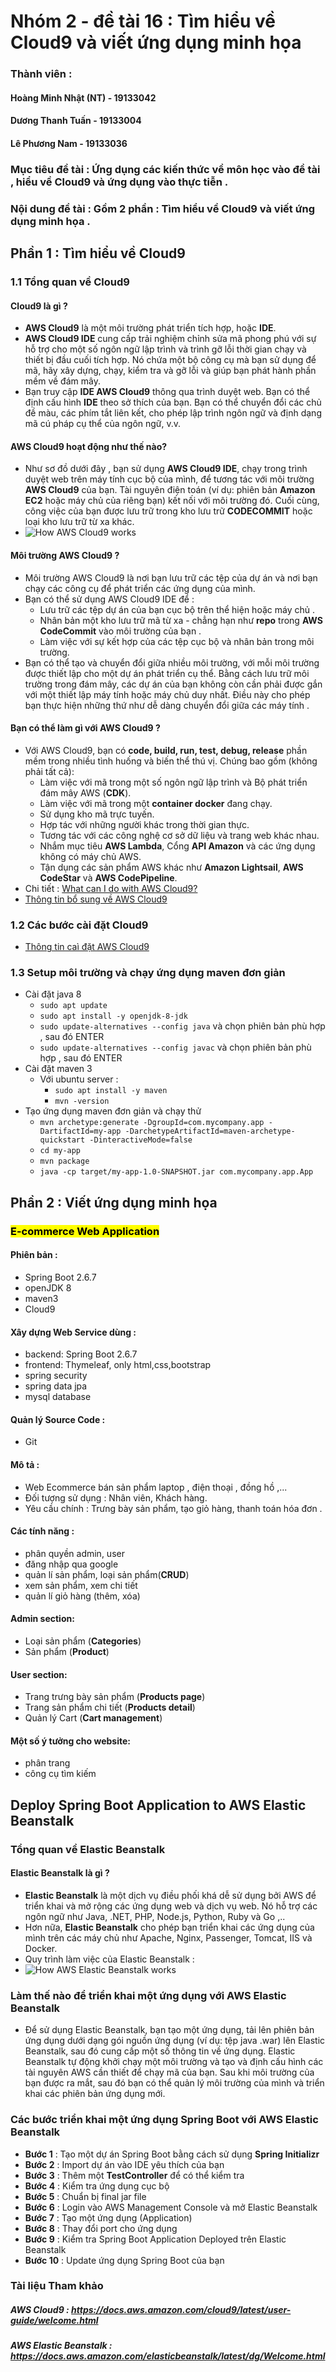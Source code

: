 # **Nhóm 2 - đề tài 16 : Tìm hiểu về Cloud9 và viết ứng dụng minh họa**
### **Thành viên :**
#### **Hoàng Minh Nhật (NT)** - 19133042
#### **Dương Thanh Tuấn** - 19133004
#### **Lê Phương Nam** - 19133036

### **Mục tiêu đề tài** : Ứng dụng các kiến thức về môn học vào đề tài , hiểu về Cloud9 và ứng dụng vào thực tiễn .
### **Nội dung đề tài** : Gồm 2 phần : Tìm hiểu về Cloud9 và viết ứng dụng minh họa .
## **Phần 1** : Tìm hiểu về Cloud9
### **1.1 Tổng quan về Cloud9** 
#### **Cloud9 là gì ?**
-	**AWS Cloud9** là một môi trường phát triển tích hợp, hoặc **IDE**.
-	**AWS Cloud9 IDE** cung cấp trải nghiệm chỉnh sửa mã phong phú với sự hỗ trợ cho một số ngôn ngữ lập trình và trình gỡ lỗi thời gian chạy và thiết bị đầu cuối tích hợp. Nó chứa một bộ công cụ mà bạn sử dụng để mã, hãy xây dựng, chạy, kiểm tra và gỡ lỗi và giúp bạn phát hành phần mềm về đám mây.
-	Bạn truy cập **IDE AWS Cloud9** thông qua trình duyệt web. Bạn có thể định cấu hình **IDE** theo sở thích của bạn. Bạn có thể chuyển đổi các chủ đề màu, các phím tắt liên kết, cho phép lập trình ngôn ngữ và định dạng mã cú pháp cụ thể của ngôn ngữ, v.v.

#### **AWS Cloud9 hoạt động như thế nào?**
-	Như sơ đồ dưới đây , bạn sử dụng **AWS Cloud9 IDE**, chạy trong trình duyệt web trên máy tính cục bộ của mình, để tương tác với môi trường **AWS Cloud9** của bạn. Tài nguyên điện toán (ví dụ: phiên bản **Amazon EC2** hoặc máy chủ của riêng bạn) kết nối với môi trường đó. Cuối cùng, công việc của bạn được lưu trữ trong kho lưu trữ **CODECOMMIT** hoặc loại kho lưu trữ từ xa khác.
-	![How AWS Cloud9 works](https://docs.aws.amazon.com/cloud9/latest/user-guide/images/arch.png)

#### **Môi trường AWS Cloud9 ?**
-	Môi trường AWS Cloud9 là nơi bạn lưu trữ các tệp của dự án và nơi bạn chạy các công cụ để phát triển các ứng dụng của mình.
-	Bạn có thể sử dụng AWS Cloud9 IDE để : 
	+ Lưu trữ các tệp dự án của bạn cục bộ trên thể hiện hoặc máy chủ . 
	+ Nhân bản một kho lưu trữ mã từ xa - chẳng hạn như **repo** trong **AWS CodeCommit** vào môi trường của bạn . 
	+ Làm việc với sự kết hợp của các tệp cục bộ và nhân bản trong môi trường. 
-	Bạn có thể tạo và chuyển đổi giữa nhiều môi trường, với mỗi môi trường được thiết lập cho một dự án phát triển cụ thể. Bằng cách lưu trữ môi trường trong đám mây, các dự án của bạn không còn cần phải được gắn với một thiết lập máy tính hoặc máy chủ duy nhất. Điều này cho phép bạn thực hiện những thứ như dễ dàng chuyển đổi giữa các máy tính .

#### **Bạn có thể làm gì với AWS Cloud9 ?**
-	Với AWS Cloud9, bạn có **code, build, run, test, debug, release** phần mềm trong nhiều tình huống và biến thể thú vị. Chúng bao gồm (không phải tất cả):
	+ Làm việc với mã trong một số ngôn ngữ lập trình và Bộ phát triển đám mây AWS (**CDK**). 
	+ Làm việc với mã trong một **container docker** đang chạy. 
	+ Sử dụng kho mã trực tuyến. 
	+ Hợp tác với những người khác trong thời gian thực. 
	+ Tương tác với các công nghệ cơ sở dữ liệu và trang web khác nhau. 
	+ Nhắm mục tiêu **AWS Lambda**, Cổng **API Amazon** và các ứng dụng không có máy chủ AWS. 
	+ Tận dụng các sản phẩm AWS khác như **Amazon Lightsail**, **AWS CodeStar** và **AWS CodePipeline**.
-	Chi tiết : [What can I do with AWS Cloud9?](https://docs.aws.amazon.com/cloud9/latest/user-guide/what-can-i-do.html)
-	[Thông tin bổ sung về AWS Cloud9](https://docs.aws.amazon.com/cloud9/latest/user-guide/additional-info.html)

### **1.2 Các bước cài đặt Cloud9** 
- 	[Thông tin caì đặt AWS Cloud9](https://docs.aws.amazon.com/cloud9/latest/user-guide/setting-up.html)
### **1.3 Setup môi trường và chạy ứng dụng maven đơn giản**
-	Cài đặt java 8
	- `sudo apt update`
	- `sudo apt install -y openjdk-8-jdk`
	- `sudo update-alternatives --config java` và chọn phiên bản phù hợp , sau đó ENTER
	- `sudo update-alternatives --config javac` và chọn phiên bản phù hợp , sau đó ENTER
-	Cài đặt maven 3
	- Với ubuntu server :
		- `sudo apt install -y maven`
		- `mvn -version`
-	Tạo ứng dụng maven đơn giản và chạy thử
	- `mvn archetype:generate -DgroupId=com.mycompany.app -DartifactId=my-app -DarchetypeArtifactId=maven-archetype-quickstart -DinteractiveMode=false`
	- `cd my-app`
	- `mvn package`
	- `java -cp target/my-app-1.0-SNAPSHOT.jar com.mycompany.app.App`
## **Phần 2 : Viết ứng dụng minh họa**
### <mark>**E-commerce Web Application**</mark>
#### **Phiên bản** : 
-	Spring Boot 2.6.7
-	openJDK 8
-	maven3
-	Cloud9

#### **Xây dựng Web Service dùng** :
+ backend: Spring Boot 2.6.7
+ frontend: Thymeleaf, only html,css,bootstrap
+ spring security
+ spring data jpa
+ mysql database

#### **Quản lý Source Code :**
+ Git

#### **Mô tả** :
+ Web Ecommerce bán sản phẩm laptop , điện thoại , đồng hồ ,...
+ Đối tượng sử dụng : Nhân viên, Khách hàng.
+ Yêu cầu chính : Trưng bày sản phẩm, tạo giỏ hàng, thanh toán hóa đơn .

#### **Các tính năng** :
+ phân quyền admin, user
+ đăng nhập qua google 
+ quản lí sản phẩm, loại sản phẩm(**CRUD**)
+ xem sản phẩm, xem chi tiết
+ quản lí giỏ hàng (thêm, xóa)

#### **Admin section**:
+ Loại sản phẩm (**Categories**)
+ Sản phẩm (**Product**)

#### **User section**:
+ Trang trưng bày sản phẩm (**Products page**)
+ Trang sản phẩm chi tiết (**Products detail**)
+ Quản lý Cart (**Cart management**)

#### **Một số ý tưởng cho website**:
+ phân trang
+ công cụ tìm kiếm
## **Deploy Spring Boot Application to AWS Elastic Beanstalk**
### **Tổng quan về Elastic Beanstalk**

#### **Elastic Beanstalk là gì ?**
-	**Elastic Beanstalk** là một dịch vụ điều phối khá dễ sử dụng bởi AWS để triển khai và mở rộng các ứng dụng web và dịch vụ web. Nó hỗ trợ các ngôn ngữ như Java, .NET, PHP, Node.js, Python, Ruby và Go ,..
-	Hơn nữa, **Elastic Beanstalk** cho phép bạn triển khai các ứng dụng của mình trên các máy chủ như Apache, Nginx, Passenger, Tomcat, IIS và Docker.
-	Quy trình làm việc của Elastic Beanstalk :
-	![How AWS Elastic Beanstalk works](https://docs.aws.amazon.com/elasticbeanstalk/latest/dg/images/clearbox-flow-00.png)

### **Làm thế nào để triển khai một ứng dụng với AWS Elastic Beanstalk**
-	Để sử dụng Elastic Beanstalk, bạn tạo một ứng dụng, tải lên phiên bản ứng dụng dưới dạng gói nguồn ứng dụng (ví dụ: tệp java .war) lên Elastic Beanstalk, sau đó cung cấp một số thông tin về ứng dụng. Elastic Beanstalk tự động khởi chạy một môi trường và tạo và định cấu hình các tài nguyên AWS cần thiết để chạy mã của bạn. Sau khi môi trường của bạn được ra mắt, sau đó bạn có thể quản lý môi trường của mình và triển khai các phiên bản ứng dụng mới.

### **Các bước triển khai một ứng dụng Spring Boot với AWS Elastic Beanstalk**
-	**Bước 1** :  	Tạo một dự án Spring Boot bằng cách sử dụng **Spring Initializr**
-	**Bước 2** :  	Import dự án vào IDE yêu thích của bạn
-	**Bước 3** :	Thêm một **TestController** để có thể kiểm tra
-	**Bước 4** :	Kiểm tra ứng dụng cục bộ
-	**Bước 5** :	Chuẩn bị final jar file
-	**Bước 6** :	Login vào AWS Management Console và mở Elastic Beanstalk
-	**Bước 7** :	Tạo một ứng dụng (Application)
-	**Bước 8** :	Thay đổi port cho ứng dụng
-	**Bước 9** :	Kiểm tra Spring Boot Application Deployed trên Elastic Beanstalk
-	**Bước 10** :	Update ứng dụng Spring Boot của bạn 



### **Tài liệu Tham khảo** 
##### **AWS Cloud9** : https://docs.aws.amazon.com/cloud9/latest/user-guide/welcome.html
##### **AWS Elastic Beanstalk** : https://docs.aws.amazon.com/elasticbeanstalk/latest/dg/Welcome.html
